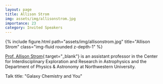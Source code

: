 ```yaml
---
layout: page
title: Allison Strom
img: assets/img/allisonstrom.jpg
importance: 23
category: Invited Speakers
---
```


<div class="row">
    <div class="col-sm mt-3 mt-md-0">
        {% include figure.html path="assets/img/allisonstrom.jpg" title="Allison Strom" class="img-fluid rounded z-depth-1" %}
    </div>
</div>

[Prof. Allison Strom](https://strom.physics.northwestern.edu){:target="_blank"} is an assistant professor in the Center for Interdisciplinary Exploration and Research in Astrophysics and the Department of Physics & Astronomy at Northwestern University.

Talk title: "Galaxy Chemistry and You"